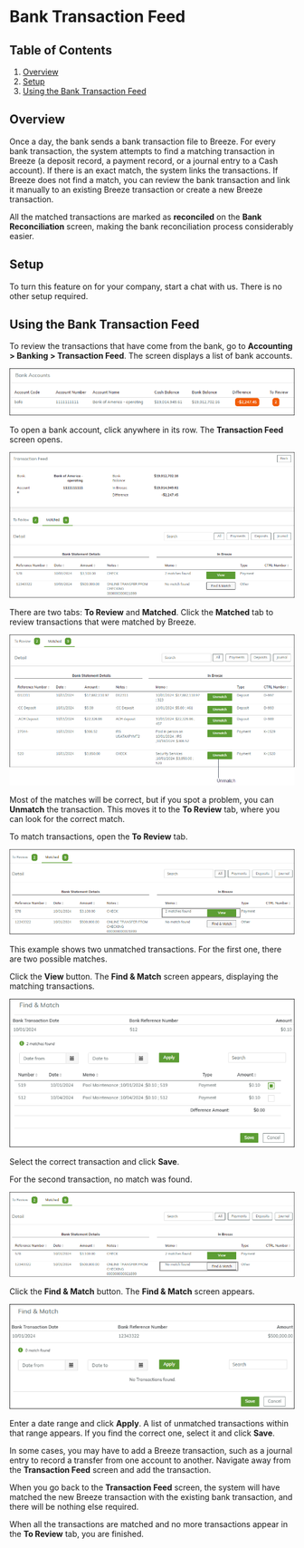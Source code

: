 # Bank Transaction Feed

## Table of Contents

1. [Overview](#overview)
2. [Setup](#setup)
3. [Using the Bank Transaction Feed](#using-the-bank-transaction-feed)

## Overview

Once a day, the bank sends a bank transaction file to Breeze. For every bank transaction, the system attempts to find a matching transaction in Breeze (a deposit record, a payment record, or a journal entry to a Cash account). If there is an exact match, the system links the transactions. If Breeze does not find a match, you can review the bank transaction and link it manually to an existing Breeze transaction or create a new Breeze transaction.

All the matched transactions are marked as **reconciled** on the **Bank Reconciliation** screen, making the bank reconciliation process considerably easier.

## Setup

To turn this feature on for your company, start a chat with us. There is no other setup required.

## Using the Bank Transaction Feed

To review the transactions that have come from the bank, go to **Accounting > Banking > Transaction Feed**. The screen displays a list of bank accounts.

![Bank Transaction Feed](images/bank_tran_feed_00.png)

To open a bank account, click anywhere in its row. The **Transaction Feed** screen opens.

![Transaction Feed](images/bank_tran_feed_01.png)

There are two tabs: **To Review** and **Matched**. Click the **Matched** tab to review transactions that were matched by Breeze.

![Matched Transactions](images/bank_tran_feed_02.png)

Most of the matches will be correct, but if you spot a problem, you can **Unmatch** the transaction. This moves it to the **To Review** tab, where you can look for the correct match.

To match transactions, open the **To Review** tab.

![To Review Transactions](images/bank_tran_feed_04a.png)

This example shows two unmatched transactions. For the first one, there are two possible matches.

Click the **View** button. The **Find & Match** screen appears, displaying the matching transactions.

![Find & Match](images/bank_tran_feed_05.png)

Select the correct transaction and click **Save**.

For the second transaction, no match was found.

![Unmatched Transactions](images/bank_tran_feed_04b.png)

Click the **Find & Match** button. The **Find & Match** screen appears.

![Find & Match Screen](images/bank_tran_feed_06.png)

Enter a date range and click **Apply**. A list of unmatched transactions within that range appears. If you find the correct one, select it and click **Save**.

In some cases, you may have to add a Breeze transaction, such as a journal entry to record a transfer from one account to another. Navigate away from the **Transaction Feed** screen and add the transaction.

When you go back to the **Transaction Feed** screen, the system will have matched the new Breeze transaction with the existing bank transaction, and there will be nothing else required.

When all the transactions are matched and no more transactions appear in the **To Review** tab, you are finished.
